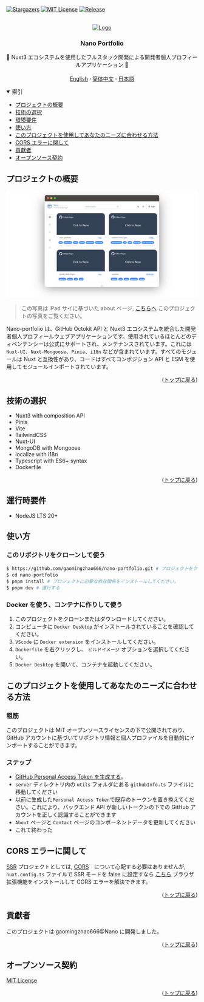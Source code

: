 <a name="readme-top"></a>

[![Stargazers][stars-shield]][stars-url]
[![MIT License][license-shield]][license-url]
[![Release][release-shield]][release-url]

<!-- PROJECT LOGO -->
<br />
<div align="center">
  <a href="https://github.com/gaomingzhao666/nano-portfolio">
    <img src="/public/favicon.ico" alt="Logo" width="100" height="100">
  </a>

  <h3 align="center">Nano Portfolio</h3>

  <p align="center">
    💖 Nuxt3 エコシステムを使用したフルスタック開発による開発者個人プロフィールアプリケーション 💖
    <br />
    <br />
    <a href="https://github.com/gaomingzhao666/nano-portfolio/blob/master/README.md">English</a>
      <strong> · </strong>
    <a href="https://github.com/gaomingzhao666/nano-portfolio/blob/master/README-CN.md">简体中文</a>
      <strong> · </strong>
    <a href="https://github.com/gaomingzhao666/nano-portfolio/blob/master/README-JP.md">日本語</a>
  </p>
</div>

<!-- TABLE OF CONTENTS -->
<details open>
  <summary>索引</summary>
  <ul>
    <li><a href="#プロジェクトの概要">プロジェクトの概要</a> </li>
    <li><a href="#技術の選択">技術の選択</a></li>
    <li><a href="#環境要件">環境要件</a></li>
    <li><a href="#使い方">使い方</a></li>
    <li><a href="#このプロジェクトを使用してあなたのニーズに合わせる方法">このプロジェクトを使用してあなたのニーズに合わせる方法</a></li>
    <li><a href="#cors-エラーに関して">CORS エラーに関して</a></li>
    <li><a href="#貢獻者">貢獻者</a></li>
    <li><a href="#オープンソース契約">オープンソース契約</a></li>
  </ul>
</details>

<!-- ABOUT THE PROJECT -->

## プロジェクトの概要

<!-- IMAGE OF PROJECT -->

<p align="center">
    <img src="/SCREENSHOT/index-mockup.png">
</p>

> この写真は iPad サイに基づいた about ページ, [こちらへ](https://github.com/gaomingzhao666/nano-portfolio/tree/main/SCREENSHOT) このプロジェクトの写真をご覧ください。

Nano-portfolio は、GitHub Octokit API と Nuxt3 エコシステムを統合した開発者個人プロフィールウェブアプリケーションです。使用されているほとんどのディペンデンシーは公式にサポートされ、メンテナンスされています。これには `Nuxt-UI`、`Nuxt-Mongoose`、`Pinia`、`i18n` などが含まれています。すべてのモジュールは Nuxt と互換性があり、コードはすべてコンポジション API と ESM を使用してモジュールインポートされています。

<p align="right">(<a href="#readme-top">トップに戻る</a>)</p>

## 技術の選択

- Nuxt3 with composition API
- Pinia
- Vite
- TailwindCSS
- Nuxt-UI
- MongoDB with Mongoose
- localize with i18n
- Typescript with ES6+ syntax
- Dockerfile

<p align="right">(<a href="#readme-top">トップに戻る</a>)</p>

<!-- GETTING STARTED -->

## 運行時要件

- NodeJS LTS 20+

## 使い方

### このリポジトリをクローンして使う

```sh
$ https://github.com/gaomingzhao666/nano-portfolio.git # プロジェクトをクローンしてください
$ cd nano-portfolio
$ pnpm install # プロジェクトに必要な依存関係をインストールしてください。
$ pnpm dev # 運行する
```

### Docker を使う、コンテナに作りして使う

1. このプロジェクトをクローンまたはダウンロードしてください。
2. コンピュータに `Docker Desktop` がインストールされていることを確認してください。
3. `VScode` に `Docker extension` をインストールしてください。
4. `Dockerfile` を右クリックし、 `ビルドイメージ` オプションを選択してください。
5. `Docker Desktop` を開いて、コンテナを起動してください。

## このプロジェクトを使用してあなたのニーズに合わせる方法

### 粗筋

このプロジェクトは MIT オープンソースライセンスの下で公開されており、GitHub アカウントに基づいてリポジトリ情報と個人プロファイルを自動的にインポートすることができます。

### ステップ

- [GitHub Personal Access Token を生成する](https://products.groupdocs.app/translation/markdown)。
- `server` ディレクトリ内の `utils` フォルダにある `githubInfo.ts` ファイルに移動してください
- 以前に生成した`Personal Access Token`で既存のトークンを置き換えてください。これにより、バックエンド API が新しいトークンの下での GitHub アカウントを正しく認識することができます
- `About` ページと `Contact` ページのコンポーネントデータを更新してください
- これて終わった

## CORS エラーに関して

[SSR](https://vuejs.org/guide/scaling-up/ssr.html) プロジェクトとしては, [CORS](https://developer.mozilla.org/en-US/docs/Web/HTTP/CORS)　について心配する必要はありませんが, `nuxt.config.ts` ファイルで SSR モードを false に設定すなら [こちら](https://chromewebstore.google.com/detail/allow-cors-access-control/lhobafahddgcelffkeicbaginigeejlf) ブラウザ拡張機能をインストールして CORS エラーを解決できます。

<p align="right">(<a href="#readme-top">トップに戻る</a>)</p>

## 貢獻者

このプロジェクトは gaomingzhao666@Nano に開発しました。

<p align="right">(<a href="#readme-top">トップに戻る</a>)</p>

<!-- LICENSE -->

## オープンソース契約

[MIT License](https://github.com/gaomingzhao666/nano-portfolio/blob/main/LICENSE)

<p align="right">(<a href="#readme-top">トップに戻る</a>)</p>

[stars-shield]: https://img.shields.io/github/stars/gaomingzhao666/nano-portfolio?style=for-the-badge
[stars-url]: https://github.com/gaomingzhao666/nano-portfolio/stargazers
[license-shield]: https://img.shields.io/badge/license-MIT-green?style=for-the-badge
[license-url]: https://github.com/gaomingzhao666/nano-portfolio/blob/main/LICENSE
[release-shield]: https://img.shields.io/github/v/release/gaomingzhao666/nano-portfolio?style=for-the-badge
[release-url]: https://github.com/gaomingzhao666/nano-portfolio/releases
